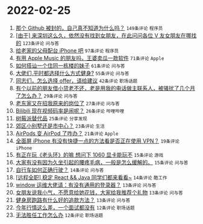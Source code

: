 # 2022-02-25

1. [那个 Github 被封的，自己真不知道为什么吗？](https://www.v2ex.com/t/836360) `149条评论` `程序员`
1. [[由于] 来深圳这么久，依然没有找到女朋友，在此问问各位 V 友女朋友在哪找的](https://www.v2ex.com/t/836301) `123条评论` `问与答`
1. [给老家的父母配台 iPhone 吧](https://www.v2ex.com/t/836317) `97条评论` `程序员`
1. [有用 Apple Music 的朋友吗，王婆卖瓜一款软件](https://www.v2ex.com/t/836309) `71条评论` `Apple`
1. [如何搭讪一个住同一栋楼的妹子](https://www.v2ex.com/t/836332) `61条评论` `问与答`
1. [大佬们,平时都选择什么方式健身?](https://www.v2ex.com/t/836306) `55条评论` `问与答`
1. [同志们，怎么选择 offer，请给建议](https://www.v2ex.com/t/836300) `42条评论` `职场话题`
1. [有个以前的朋友借小贷老不还，老是用我的电话做主联系人，被骚扰了几个月了怎么办？](https://www.v2ex.com/t/836311) `29条评论` `问与答`
1. [老东家又在招我原来的岗位了](https://www.v2ex.com/t/836304) `27条评论` `问与答`
1. [Bilibili 现在视频码率是闹呢？](https://www.v2ex.com/t/836308) `26条评论` `哔哩哔哩`
1. [树莓派替代品](https://www.v2ex.com/t/836327) `25条评论` `分享发现`
1. [郊区小别墅还是市中心？](https://www.v2ex.com/t/836358) `23条评论` `生活`
1. [AirPods 变 AirPod 了咋办？](https://www.v2ex.com/t/836292) `21条评论` `Apple`
1. [全面屏 iPhone 有没有快捷一点的方法看是否正在使用 VPN？](https://www.v2ex.com/t/836367) `19条评论` `iPhone`
1. [有正在玩《老头环》的嘛 想问下 1060 显卡能玩不](https://www.v2ex.com/t/836352) `15条评论` `游戏`
1. [大家有没有因为久坐引起的腰疼毛病，一般是怎么缓解的。](https://www.v2ex.com/t/836345) `15条评论` `问与答`
1. [自行车如何正确行驶？](https://www.v2ex.com/t/836353) `14条评论` `问与答`
1. [[远程全职] 稳定 React && Java 同学们都来看看~](https://www.v2ex.com/t/836297) `14条评论` `酷工作`
1. [window 运维大佬请：有没有通用的登录器？](https://www.v2ex.com/t/836350) `13条评论` `问与答`
1. [女朋友说我小气，不愿意给她花钱，大家给我推荐个礼物](https://www.v2ex.com/t/836323) `13条评论` `问与答`
1. [健身房跑路有什么好的追款方法？](https://www.v2ex.com/t/836290) `13条评论` `问与答`
1. [今年行情这么差，一个面试都没有](https://www.v2ex.com/t/836389) `12条评论` `职场话题`
1. [无法胜任工作怎么办](https://www.v2ex.com/t/836372) `12条评论` `职场话题`
